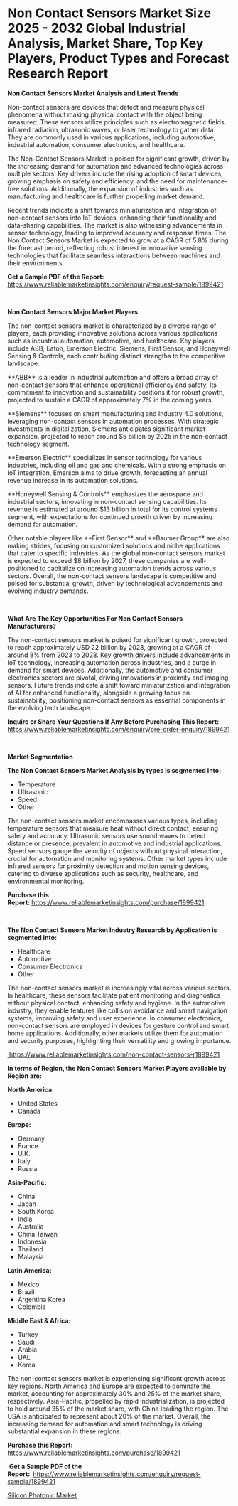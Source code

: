 <p><h1>Non Contact Sensors Market Size 2025 - 2032 Global Industrial Analysis, Market Share, Top Key Players, Product Types and Forecast Research Report</h1></p><p><strong>Non Contact Sensors Market Analysis and Latest Trends</strong></p>
<p><p>Non-contact sensors are devices that detect and measure physical phenomena without making physical contact with the object being measured. These sensors utilize principles such as electromagnetic fields, infrared radiation, ultrasonic waves, or laser technology to gather data. They are commonly used in various applications, including automotive, industrial automation, consumer electronics, and healthcare.</p><p>The Non-Contact Sensors Market is poised for significant growth, driven by the increasing demand for automation and advanced technologies across multiple sectors. Key drivers include the rising adoption of smart devices, growing emphasis on safety and efficiency, and the need for maintenance-free solutions. Additionally, the expansion of industries such as manufacturing and healthcare is further propelling market demand.</p><p>Recent trends indicate a shift towards miniaturization and integration of non-contact sensors into IoT devices, enhancing their functionality and data-sharing capabilities. The market is also witnessing advancements in sensor technology, leading to improved accuracy and response times. The Non Contact Sensors Market is expected to grow at a CAGR of 5.8% during the forecast period, reflecting robust interest in innovative sensing technologies that facilitate seamless interactions between machines and their environments.</p></p>
<p><strong>Get a Sample PDF of the Report:&nbsp;</strong> <a href="https://www.reliablemarketinsights.com/enquiry/request-sample/1899421?utm_campaign=2221&utm_medium=2&utm_source=Github&utm_content=ia&utm_term=06042025&utm_id=non-contact-sensors">https://www.reliablemarketinsights.com/enquiry/request-sample/1899421</a></p>
<p>&nbsp;</p>
<p><strong>Non Contact Sensors Major Market Players</strong></p>
<p><p>The non-contact sensors market is characterized by a diverse range of players, each providing innovative solutions across various applications such as industrial automation, automotive, and healthcare. Key players include ABB, Eaton, Emerson Electric, Siemens, First Sensor, and Honeywell Sensing & Controls, each contributing distinct strengths to the competitive landscape.</p><p>**ABB** is a leader in industrial automation and offers a broad array of non-contact sensors that enhance operational efficiency and safety. Its commitment to innovation and sustainability positions it for robust growth, projected to sustain a CAGR of approximately 7% in the coming years.</p><p>**Siemens** focuses on smart manufacturing and Industry 4.0 solutions, leveraging non-contact sensors in automation processes. With strategic investments in digitalization, Siemens anticipates significant market expansion, projected to reach around $5 billion by 2025 in the non-contact technology segment.</p><p>**Emerson Electric** specializes in sensor technology for various industries, including oil and gas and chemicals. With a strong emphasis on IoT integration, Emerson aims to drive growth, forecasting an annual revenue increase in its automation solutions.</p><p>**Honeywell Sensing & Controls** emphasizes the aerospace and industrial sectors, innovating in non-contact sensing capabilities. Its revenue is estimated at around $13 billion in total for its control systems segment, with expectations for continued growth driven by increasing demand for automation.</p><p>Other notable players like **First Sensor** and **Baumer Group** are also making strides, focusing on customized solutions and niche applications that cater to specific industries. As the global non-contact sensors market is expected to exceed $8 billion by 2027, these companies are well-positioned to capitalize on increasing automation trends across various sectors. Overall, the non-contact sensors landscape is competitive and poised for substantial growth, driven by technological advancements and evolving industry demands.</p></p>
<p>&nbsp;</p>
<p><strong>What Are The Key Opportunities For Non Contact Sensors Manufacturers?</strong></p>
<p><p>The non-contact sensors market is poised for significant growth, projected to reach approximately USD 22 billion by 2028, growing at a CAGR of around 8% from 2023 to 2028. Key growth drivers include advancements in IoT technology, increasing automation across industries, and a surge in demand for smart devices. Additionally, the automotive and consumer electronics sectors are pivotal, driving innovations in proximity and imaging sensors. Future trends indicate a shift toward miniaturization and integration of AI for enhanced functionality, alongside a growing focus on sustainability, positioning non-contact sensors as essential components in the evolving tech landscape.</p></p>
<p><strong>Inquire or Share Your Questions If Any Before Purchasing This Report:</strong> <a href="https://www.reliablemarketinsights.com/enquiry/pre-order-enquiry/1899421?utm_campaign=2221&utm_medium=2&utm_source=Github&utm_content=ia&utm_term=06042025&utm_id=non-contact-sensors">https://www.reliablemarketinsights.com/enquiry/pre-order-enquiry/1899421</a></p>
<p>&nbsp;</p>
<p><strong>Market Segmentation</strong></p>
<p><strong>The Non Contact Sensors Market Analysis by types is segmented into:</strong></p>
<p><ul><li>Temperature</li><li>Ultrasonic</li><li>Speed</li><li>Other</li></ul></p>
<p><p>The non-contact sensors market encompasses various types, including temperature sensors that measure heat without direct contact, ensuring safety and accuracy. Ultrasonic sensors use sound waves to detect distance or presence, prevalent in automotive and industrial applications. Speed sensors gauge the velocity of objects without physical interaction, crucial for automation and monitoring systems. Other market types include infrared sensors for proximity detection and motion sensing devices, catering to diverse applications such as security, healthcare, and environmental monitoring.</p></p>
<p><strong>Purchase this Report:&nbsp;</strong><a href="https://www.reliablemarketinsights.com/purchase/1899421?utm_campaign=2221&utm_medium=2&utm_source=Github&utm_content=ia&utm_term=06042025&utm_id=non-contact-sensors">https://www.reliablemarketinsights.com/purchase/1899421</a></p>
<p>&nbsp;</p>
<p><strong>The Non Contact Sensors Market Industry Research by Application is segmented into:</strong></p>
<p><ul><li>Healthcare</li><li>Automotive</li><li>Consumer Electronics</li><li>Other</li></ul></p>
<p><p>The non-contact sensors market is increasingly vital across various sectors. In healthcare, these sensors facilitate patient monitoring and diagnostics without physical contact, enhancing safety and hygiene. In the automotive industry, they enable features like collision avoidance and smart navigation systems, improving safety and user experience. In consumer electronics, non-contact sensors are employed in devices for gesture control and smart home applications. Additionally, other markets utilize them for automation and security purposes, highlighting their versatility and growing importance.</p></p>
<p><a href="https://www.reliablemarketinsights.com/non-contact-sensors-r1899421?utm_campaign=2221&utm_medium=2&utm_source=Github&utm_content=ia&utm_term=06042025&utm_id=non-contact-sensors">&nbsp;https://www.reliablemarketinsights.com/non-contact-sensors-r1899421</a></p>
<p><strong>In terms of Region, the Non Contact Sensors Market Players available by Region are:</strong></p>
<p>
    <p> <strong> North America: </strong>
        <ul>
            <li>United States</li>
            <li>Canada</li>
        </ul>
        </p> 
    <p> <strong> Europe: </strong>
        <ul>
            <li>Germany</li>
            <li>France</li>
            <li>U.K.</li>
            <li>Italy</li>
            <li>Russia</li>
        </ul>
        </p> 
    <p> <strong> Asia-Pacific: </strong>
        <ul>
            <li>China</li>
            <li>Japan</li>
            <li>South Korea</li>
            <li>India</li>
            <li>Australia</li>
            <li>China Taiwan</li>
            <li>Indonesia</li>
            <li>Thailand</li>
            <li>Malaysia</li>
        </ul>
        </p> 
    <p> <strong> Latin America: </strong>
        <ul>
            <li>Mexico</li>
            <li>Brazil</li>
            <li>Argentina Korea</li>
            <li>Colombia</li>
        </ul>
        </p> 
    <p> <strong> Middle East & Africa: </strong>
        <ul>
            <li>Turkey</li>
            <li>Saudi</li>
            <li>Arabia</li>
            <li>UAE</li>
            <li>Korea</li>
        </ul>
    </p>
    </p>
<p><p>The non-contact sensors market is experiencing significant growth across key regions. North America and Europe are expected to dominate the market, accounting for approximately 30% and 25% of the market share, respectively. Asia-Pacific, propelled by rapid industrialization, is projected to hold around 35% of the market share, with China leading the region. The USA is anticipated to represent about 20% of the market. Overall, the increasing demand for automation and smart technology is driving substantial expansion in these regions.</p></p>
<p><strong>Purchase this Report: </strong><a href="https://www.reliablemarketinsights.com/purchase/1899421?utm_campaign=2221&utm_medium=2&utm_source=Github&utm_content=ia&utm_term=06042025&utm_id=non-contact-sensors">https://www.reliablemarketinsights.com/purchase/1899421</a></p>
<p>&nbsp;<strong>Get a Sample PDF of the Report:&nbsp;&nbsp;</strong><a href="https://www.reliablemarketinsights.com/enquiry/request-sample/1899421?utm_campaign=2221&utm_medium=2&utm_source=Github&utm_content=ia&utm_term=06042025&utm_id=non-contact-sensors">https://www.reliablemarketinsights.com/enquiry/request-sample/1899421</a></p>
<p><strong></strong></p>
<p><p><a href="https://github.com/delindacallegari68/Market-Research-Report-List-1/blob/main/silicon-photonic-market.md?utm_campaign=2221&utm_medium=2&utm_source=Github&utm_content=ia&utm_term=06042025&utm_id=non-contact-sensors">Silicon Photonic Market</a></p></p>